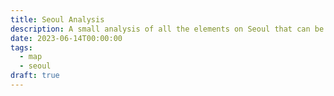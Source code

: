 ```yaml
---
title: Seoul Analysis
description: A small analysis of all the elements on Seoul that can be related to lore.
date: 2023-06-14T00:00:00
tags:
  - map
  - seoul
draft: true
---
```

